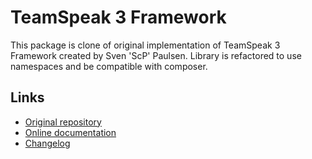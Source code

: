 # TeamSpeak 3 Framework
This package is clone of original implementation of TeamSpeak 3 Framework created by Sven 'ScP' Paulsen. Library is refactored to use namespaces and be compatible with composer.

## Links
* [Original repository](https://github.com/planetteamspeak/ts3phpframework)
* [Online documentation](https://docs.planetteamspeak.com/ts3/php/framework/index.html)
* [Changelog](https://docs.planetteamspeak.com/ts3/php/framework/changelog.txt)

